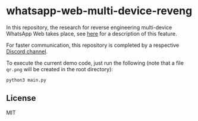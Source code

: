 # whatsapp-web-multi-device-reveng

In this repository, the research for reverse engineering multi-device WhatsApp Web takes place, see [here](https://faq.whatsapp.com/general/download-and-installation/about-multi-device-beta/?lang=en) for a description of this feature.

For faster communication, this repository is completed by a respective [Discord channel](https://discord.gg/ED6NCzhaCE).

To execute the current demo code, just run the following (note that a file `qr.png` will be created in the root directory):

```
python3 main.py
```

## License

MIT
